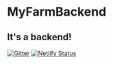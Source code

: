 # MyFarmBackend
## It's a backend!
[![Gitter](https://badges.gitter.im/MyFarmApp-crops/community.svg)](https://gitter.im/MyFarmApp-crops/community?utm_source=badge&utm_medium=badge&utm_campaign=pr-badge)
[![Netlify Status](https://api.netlify.com/api/v1/badges/8b237366-e25c-4727-8228-248ba8bbd1f3/deploy-status)](https://app.netlify.com/sites/myfarmbackend/deploys)
